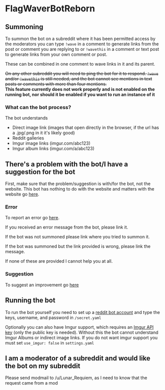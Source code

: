 # FlagWaverBotReborn

## Summoning

To summon the bot on a subreddit where it has been permitted access by
the moderators you can type `!wave` in a comment to generate links from
the post or comment you are replying to or `!wavethis` in a comment
or text post to generate links from your own comment or post.

These can be combined in one comment to wave links in it and its parent.

~~On any other subreddit you will need to ping the bot for it to respond.
`!wave` and/or `!wavethis` is still needed, and the bot cannot see mentions
in text posts or comments with more than four mentions.~~ \
**This feature currently does not work properly and is not enabled
on the running bot, nor should it be enabled if you want to run an instance of it**

### What can the bot process?

The bot understands

- Direct image link (images that open directly in the browser, if the url has a .jpg/.png in it it's likely good)
- Reddit galleries
- Imgur image links (imgur.com/abc123)
- Imgur album links (imgur.com/a/abc123)

## There's a problem with the bot/I have a suggestion for the bot

First, make sure that the problem/suggestion is with/for the bot, not the website.
This bot has nothing to do with the website and matters with the website
go [here](https://github.com/krikienoid/flagwaver).

### Error
To report an error go [here](https://github.com/LunarRequiem/FlagWaverBotReborn/issues/new?assignees=&labels=bug&template=bug_report.md&title=).

If you received an error message from the bot, please link it.

If the bot was not summoned please link where you tried to summon it.

If the bot was summoned but the link provided is wrong, please link the message.

If none of these are provided I cannot help you at all.

### Suggestion

To suggest an improvement go [here](https://github.com/LunarRequiem/FlagWaverBotReborn/issues/new?assignees=&labels=enhancement&template=feature_request.md&title=)

## Running the bot

To run the bot yourself you need to set up a [reddit bot account](https://www.reddit.com/wiki/api)
and type the keys, username, and password in `/secret.yaml`

Optionally you can also have Imgur support, which requires an [Imgur API key](https://api.imgur.com/oauth2/addclient)
(only the public key is needed). Without this the bot cannot understand Imgur
Albums or indirect image links. If you do not want imgur support you must set `use_imgur: false`
in `settings.yaml`

## I am a moderator of a subreddit and would like the bot on my subreddit

Please send modmail to /u/Lunar_Requiem, as I need to know that the 
request came from a mod 
